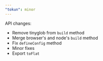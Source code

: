 ```yaml
---
"tokun": minor
---
```


API changes:

- Remove tinyglob from `build` method
- Merge browser's and node's `build` method
- Fix `defineConfig` method
- Minor fixes
- Export `toFlat`
